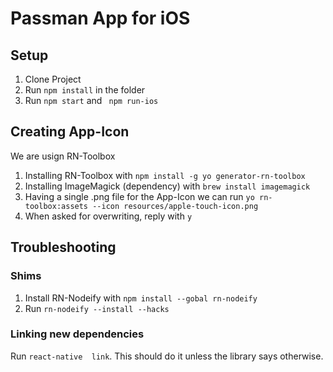 # Passman App for iOS
## Setup
1. Clone Project
2. Run ```npm install``` in the folder
3. Run  ````npm start```` and ```` npm run-ios````

## Creating App-Icon
We are usign RN-Toolbox
1. Installing RN-Toolbox with ```npm install -g yo generator-rn-toolbox```
2. Installing ImageMagick (dependency) with ```brew install imagemagick```
3. Having a single .png file for the App-Icon we can run ```yo rn-toolbox:assets --icon resources/apple-touch-icon.png```
4. When asked for overwriting, reply with ```y```

## Troubleshooting
### Shims
1. Install RN-Nodeify with ````npm install --gobal rn-nodeify````
2. Run ````rn-nodeify --install --hacks````

### Linking new dependencies
Run ```react-native  link```. This should do it unless the library says otherwise.
